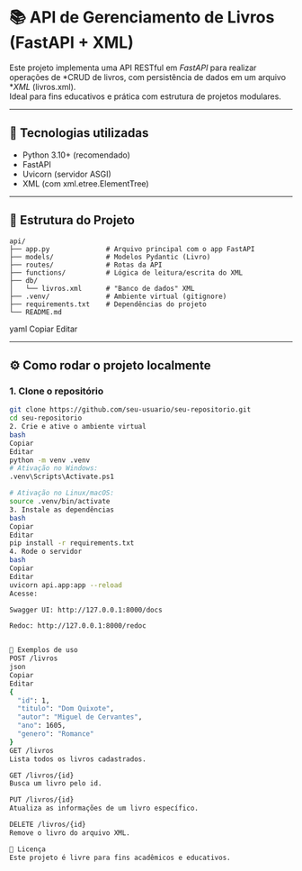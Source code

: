 # 📚 API de Gerenciamento de Livros (FastAPI + XML)

Este projeto implementa uma API RESTful em *FastAPI* para realizar operações de *CRUD de livros, com persistência de dados em um arquivo **XML* (livros.xml).  
Ideal para fins educativos e prática com estrutura de projetos modulares.

---

## 🚀 Tecnologias utilizadas

- Python 3.10+ (recomendado)
- FastAPI
- Uvicorn (servidor ASGI)
- XML (com xml.etree.ElementTree)

---

## 📁 Estrutura do Projeto

```
api/
├── app.py              # Arquivo principal com o app FastAPI
├── models/             # Modelos Pydantic (Livro)
├── routes/             # Rotas da API
├── functions/          # Lógica de leitura/escrita do XML
├── db/
│   └── livros.xml      # "Banco de dados" XML
├── .venv/              # Ambiente virtual (gitignore)
├── requirements.txt    # Dependências do projeto
└── README.md
```


yaml
Copiar
Editar

---

## ⚙️ Como rodar o projeto localmente

### 1. Clone o repositório

```bash
git clone https://github.com/seu-usuario/seu-repositorio.git
cd seu-repositorio
2. Crie e ative o ambiente virtual
bash
Copiar
Editar
python -m venv .venv
# Ativação no Windows:
.venv\Scripts\Activate.ps1

# Ativação no Linux/macOS:
source .venv/bin/activate
3. Instale as dependências
bash
Copiar
Editar
pip install -r requirements.txt
4. Rode o servidor
bash
Copiar
Editar
uvicorn api.app:app --reload
Acesse:

Swagger UI: http://127.0.0.1:8000/docs

Redoc: http://127.0.0.1:8000/redoc


🧪 Exemplos de uso
POST /livros
json
Copiar
Editar
{
  "id": 1,
  "titulo": "Dom Quixote",
  "autor": "Miguel de Cervantes",
  "ano": 1605,
  "genero": "Romance"
}
GET /livros
Lista todos os livros cadastrados.

GET /livros/{id}
Busca um livro pelo id.

PUT /livros/{id}
Atualiza as informações de um livro específico.

DELETE /livros/{id}
Remove o livro do arquivo XML.

📄 Licença
Este projeto é livre para fins acadêmicos e educativos.